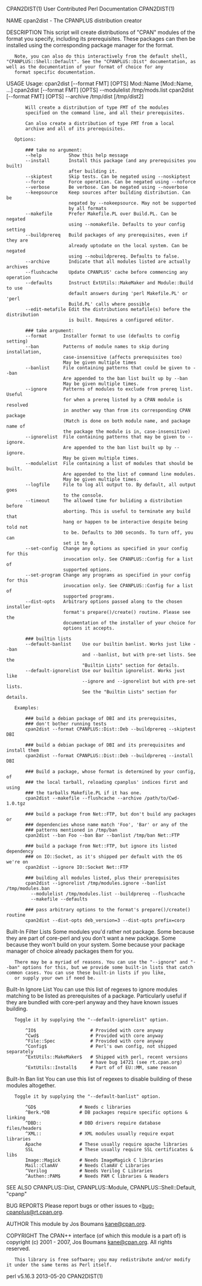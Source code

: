 CPAN2DIST(1)                                                                         User Contributed Perl Documentation                                                                         CPAN2DIST(1)



NAME
       cpan2dist - The CPANPLUS distribution creator

DESCRIPTION
       This script will create distributions of "CPAN" modules of the format you specify, including its prerequisites. These packages can then be installed using the corresponding package manager for the
       format.

       Note, you can also do this interactively from the default shell, "CPANPLUS::Shell::Default". See the "CPANPLUS::Dist" documentation, as well as the documentation of your format of choice for any
       format specific documentation.

USAGE
        Usage: cpan2dist [--format FMT] [OPTS] Mod::Name [Mod::Name, ...]
               cpan2dist [--format FMT] [OPTS] --modulelist /tmp/mods.list
               cpan2dist [--format FMT] [OPTS] --archive /tmp/dist [/tmp/dist2]

           Will create a distribution of type FMT of the modules
           specified on the command line, and all their prerequisites.

           Can also create a distribution of type FMT from a local
           archive and all of its prerequisites.

       Options:

           ### take no argument:
           --help          Show this help message
           --install       Install this package (and any prerequisites you built)
                           after building it.
           --skiptest      Skip tests. Can be negated using --noskiptest
           --force         Force operation. Can be negated using --noforce
           --verbose       Be verbose. Can be negated using --noverbose
           --keepsource    Keep sources after building distribution. Can be
                           negated by --nokeepsource. May not be supported
                           by all formats
           --makefile      Prefer Makefile.PL over Build.PL. Can be negated
                           using --nomakefile. Defaults to your config setting
           --buildprereq   Build packages of any prerequisites, even if they are
                           already uptodate on the local system. Can be negated
                           using --nobuildprereq. Defaults to false.
           --archive       Indicate that all modules listed are actually archives
           --flushcache    Update CPANPLUS' cache before commencing any operation
           --defaults      Instruct ExtUtils::MakeMaker and Module::Build to use
                           default answers during 'perl Makefile.PL' or 'perl
                           Build.PL' calls where possible
           --edit-metafile Edit the distributions metafile(s) before the distribution
                           is built. Requires a configured editor.

           ### take argument:
           --format      Installer format to use (defaults to config setting)
           --ban         Patterns of module names to skip during installation,
                         case-insensitive (affects prerequisites too)
                         May be given multiple times
           --banlist     File containing patterns that could be given to --ban
                         Are appended to the ban list built up by --ban
                         May be given multiple times.
           --ignore      Patterns of modules to exclude from prereq list. Useful
                         for when a prereq listed by a CPAN module is resolved
                         in another way than from its corresponding CPAN package
                         (Match is done on both module name, and package name of
                         the package the module is in, case-insensitive)
           --ignorelist  File containing patterns that may be given to --ignore.
                         Are appended to the ban list built up by --ignore.
                         May be given multiple times.
           --modulelist  File containing a list of modules that should be built.
                         Are appended to the list of command line modules.
                         May be given multiple times.
           --logfile     File to log all output to. By default, all output goes
                         to the console.
           --timeout     The allowed time for buliding a distribution before
                         aborting. This is useful to terminate any build that
                         hang or happen to be interactive despite being told not
                         to be. Defaults to 300 seconds. To turn off, you can
                         set it to 0.
           --set-config  Change any options as specified in your config for this
                         invocation only. See CPANPLUS::Config for a list of
                         supported options.
           --set-program Change any programs as specified in your config for this
                         invocation only. See CPANPLUS::Config for a list of
                         supported programs.
           --dist-opts   Arbitrary options passed along to the chosen installer
                         format's prepare()/create() routine. Please see the
                         documentation of the installer of your choice for
                         options it accepts.

           ### builtin lists
           --default-banlist    Use our builtin banlist. Works just like --ban
                                and --banlist, but with pre-set lists. See the
                                "Builtin Lists" section for details.
           --default-ignorelist Use our builtin ignorelist. Works just like
                                --ignore and --ignorelist but with pre-set lists.
                                See the "Builtin Lists" section for details.

       Examples:

           ### build a debian package of DBI and its prerequisites,
           ### don't bother running tests
           cpan2dist --format CPANPLUS::Dist::Deb --buildprereq --skiptest DBI

           ### build a debian package of DBI and its prerequisites and install them
           cpan2dist --format CPANPLUS::Dist::Deb --buildprereq --install DBI

           ### Build a package, whose format is determined by your config, of
           ### the local tarball, reloading cpanplus' indices first and using
           ### the tarballs Makefile.PL if it has one.
           cpan2dist --makefile --flushcache --archive /path/to/Cwd-1.0.tgz

           ### build a package from Net::FTP, but don't build any packages or
           ### dependencies whose name match 'Foo', 'Bar' or any of the
           ### patterns mentioned in /tmp/ban
           cpan2dist --ban Foo --ban Bar --banlist /tmp/ban Net::FTP

           ### build a package from Net::FTP, but ignore its listed dependency
           ### on IO::Socket, as it's shipped per default with the OS we're on
           cpan2dist --ignore IO::Socket Net::FTP

           ### building all modules listed, plus their prerequisites
           cpan2dist --ignorelist /tmp/modules.ignore --banlist /tmp/modules.ban
             --modulelist /tmp/modules.list --buildprereq --flushcache
             --makefile --defaults

           ### pass arbitrary options to the format's prepare()/create() routine
           cpan2dist --dist-opts deb_version=3 --dist-opts prefix=corp

Built-In Filter Lists
       Some modules you'd rather not package. Some because they are part of core-perl and you don't want a new package.  Some because they won't build on your system. Some because your package manager of
       choice already packages them for you.

       There may be a myriad of reasons. You can use the "--ignore" and "--ban" options for this, but we provide some built-in lists that catch common cases. You can use these built-in lists if you like,
       or supply your own if need be.

   Built-In Ignore List
       You can use this list of regexes to ignore modules matching to be listed as prerequisites of a package. Particularly useful if they are bundled with core-perl anyway and they have known issues
       building.

       Toggle it by supplying the "--default-ignorelist" option.

           ^IO$                    # Provided with core anyway
           ^Cwd$                   # Provided with core anyway
           ^File::Spec             # Provided with core anyway
           ^Config$                # Perl's own config, not shipped separately
           ^ExtUtils::MakeMaker$   # Shipped with perl, recent versions
                                   # have bug 14721 (see rt.cpan.org)
           ^ExtUtils::Install$     # Part of of EU::MM, same reason

   Built-In Ban list
       You can use this list of regexes to disable building of these modules altogether.

       Toggle it by supplying the "--default-banlist" option.

           ^GD$                # Needs c libraries
           ^Berk.*DB           # DB packages require specific options & linking
           ^DBD::              # DBD drivers require database files/headers
           ^XML::              # XML modules usually require expat libraries
           Apache              # These usually require apache libraries
           SSL                 # These usually require SSL certificates & libs
           Image::Magick       # Needs ImageMagick C libraries
           Mail::ClamAV        # Needs ClamAV C Libraries
           ^Verilog            # Needs Verilog C Libraries
           ^Authen::PAM$       # Needs PAM C libraries & Headers

SEE ALSO
       CPANPLUS::Dist, CPANPLUS::Module, CPANPLUS::Shell::Default, "cpanp"

BUG REPORTS
       Please report bugs or other issues to <bug-cpanplus@rt.cpan.org<gt>.

AUTHOR
       This module by Jos Boumans <kane@cpan.org>.

COPYRIGHT
       The CPAN++ interface (of which this module is a part of) is copyright (c) 2001 - 2007, Jos Boumans <kane@cpan.org>. All rights reserved.

       This library is free software; you may redistribute and/or modify it under the same terms as Perl itself.



perl v5.16.3                                                                                      2013-05-20                                                                                     CPAN2DIST(1)
